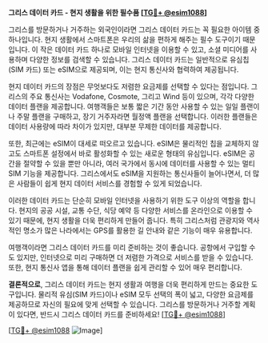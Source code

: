 **그리스 데이터 카드 - 현지 생활을 위한 필수품 [[TG💪+ @esim1088](https://t.me/s/esim1088)]**

그리스를 방문하거나 거주하는 외국인이라면 그리스 데이터 카드는 꼭 필요한 아이템 중 하나입니다. 현지 생활에서 스마트폰은 우리의 삶을 편하게 해주는 필수 도구이기 때문입니다. 이 작은 데이터 카드 하나로 모바일 인터넷을 이용할 수 있고, 소셜 미디어를 사용하며 다양한 정보를 검색할 수 있습니다. 그리스 데이터 카드는 일반적으로 유심칩(SIM 카드) 또는 eSIM으로 제공되며, 이는 현지 통신사와 협력하여 제공됩니다.

현지 데이터 카드의 장점은 무엇보다도 저렴한 요금제를 선택할 수 있다는 점입니다. 그리스의 주요 통신사는 Vodafone, Cosmote, 그리고 Wind 등이 있으며, 각각 다양한 데이터 플랜을 제공합니다. 여행객들은 보통 짧은 기간 동안 사용할 수 있는 일일 플랜이나 주말 플랜을 구매하고, 장기 거주자라면 월정액 플랜을 선택합니다. 이러한 플랜들은 데이터 사용량에 따라 차이가 있지만, 대부분 무제한 데이터를 제공합니다.

또한, 최근에는 eSIM이 대세로 떠오르고 있습니다. eSIM은 물리적인 칩을 교체하지 않고도 스마트폰 설정에서 바로 활성화할 수 있는 새로운 형태의 유심입니다. eSIM은 공간을 절약할 수 있을 뿐만 아니라, 여러 국가에서 동시에 데이터를 사용할 수 있는 멀티 SIM 기능을 제공합니다. 그리스에서도 eSIM을 지원하는 통신사들이 늘어나면서, 더 많은 사람들이 쉽게 현지 데이터 서비스를 경험할 수 있게 되었습니다.

이러한 데이터 카드는 단순히 모바일 인터넷을 사용하기 위한 도구 이상의 역할을 합니다. 현지의 공공 시설, 교통 수단, 식당 예약 등 다양한 서비스를 온라인으로 이용할 수 있기 때문에, 현지 생활을 더욱 편리하게 만들어 줍니다. 특히 그리스처럼 관광지와 역사적인 명소가 많은 나라에서는 GPS를 활용한 길 안내와 같은 기능이 매우 유용합니다.

여행객이라면 그리스 데이터 카드를 미리 준비하는 것이 좋습니다. 공항에서 구입할 수도 있지만, 인터넷으로 미리 구매하면 더 저렴한 가격으로 서비스를 받을 수 있습니다. 또한, 현지 통신사 앱을 통해 데이터 플랜을 쉽게 관리할 수 있어 매우 편리합니다.

**결론적으로**, 그리스 데이터 카드는 현지 생활과 여행을 더욱 편리하게 만드는 중요한 도구입니다. 물리적 유심(SIM 카드)이나 eSIM 모두 선택의 폭이 넓고, 다양한 요금제를 제공하므로 자신의 필요에 맞게 선택할 수 있습니다. 그리스를 방문하거나 거주할 계획이 있다면, 반드시 그리스 데이터 카드를 준비하세요! [[TG💪+ @esim1088](https://t.me/s/esim1088)]

[[TG💪+ @esim1088](https://t.me/s/esim1088) ![Image](https://i.postimg.cc/Y0z9fWf4/image.png)]
